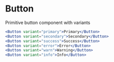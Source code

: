 # Button

Primitive button component with variants

<Editor>

```jsx
<Button variant="primary">Primary</Button>
<Button variant="secondary">Secondary</Button>
<Button variant="success">Success</Button>
<Button variant="error">Error</Button>
<Button variant="warn">Warning</Button>
<Button variant="info">Info</Button>
```

</Editor>